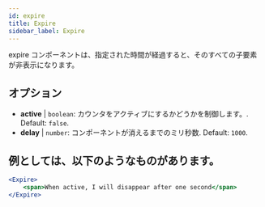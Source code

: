 ```yaml
---
id: expire 
title: Expire
sidebar_label: Expire
---
```


expire コンポーネントは、指定された時間が経過すると、そのすべての子要素が非表示になります。

## オプション

* __active__ | `boolean`: カウンタをアクティブにするかどうかを制御します。. Default: `false`.
* __delay__ | `number`: コンポーネントが消えるまでのミリ秒数. Default: `1000`.


## 例としては、以下のようなものがあります。

```jsx live
<Expire>
    <span>When active, I will disappear after one second</span>
</Expire>
```



